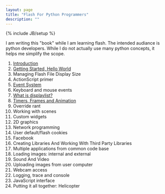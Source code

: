 ```yaml
---
layout: page
title: "Flash For Python Programmers"
description: ""
---
```

{% include JB/setup %}

I am writing this "book" while I am learning flash. The intended audiance is
python developers. While I do not actually use many python concepts, it helps
me simplify the scope.

1. [Introduction](/flash/introduction.html)
1. [Getting Started, Hello World](/flash/getting-started-hello-world.html)
1. Managing Flash File Display Size
1. ActionScript primer
1. [Event System](/flash/events.html)
1. Keyboard and mouse events
1. [What is displaylist?](/flash/displaylist.html)
1. [Timers, Frames and Animation](/flash/timer-frames-and-animation.html)
1. Override rant
1. Working with scenes
1. Custom widgets
1. 2D graphics
1. Network programming
1. User default/flash cookies
1. Facebook
1. Creating Libraries And Working With Third Party Libraries
1. Multiple applications from common code base 
1. Loading images: internal and external
1. Sound And Video
1. Uploading images from user computer
1. Webcam access
1. Logging, trace and console
1. JavaScript interface
1. Putting it all together: Helicopter
